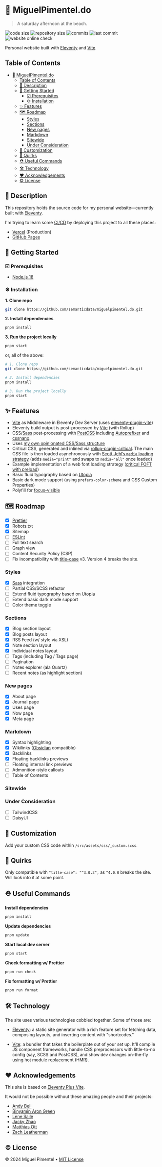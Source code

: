 # 🦝 MiguelPimentel.do

> A saturday afternoon at the beach.

![code size](https://img.shields.io/github/languages/code-size/semanticdata/miguelpimentel.do) ![repository size](https://img.shields.io/github/repo-size/semanticdata/miguelpimentel.do) ![commits](https://img.shields.io/github/commit-activity/t/semanticdata/miguelpimentel.do) ![last commit](https://img.shields.io/github/last-commit/semanticdata/miguelpimentel.do) ![website online check](https://img.shields.io/website/https/miguelpimentel.do.svg)

Personal website built with [Eleventy](https://www.11ty.dev/) and [Vite](https://vitejs.dev/).

## Table of Contents

- [🦝 MiguelPimentel.do](#-miguelpimenteldo)
  - [Table of Contents](#table-of-contents)
  - [📄 Description](#-description)
  - [🚀 Getting Started](#-getting-started)
    - [☑ Prerequisites](#-prerequisites)
    - [⚙ Installation](#-installation)
  - [✨ Features](#-features)
  - [🗺 Roadmap](#-roadmap)
    - [Styles](#styles)
    - [Sections](#sections)
    - [New pages](#new-pages)
    - [Markdown](#markdown)
    - [Sitewide](#sitewide)
    - [Under Consideration](#under-consideration)
  - [🎨 Customization](#-customization)
  - [🧬 Quirks](#-quirks)
  - [⛑ Useful Commands](#-useful-commands)
  - [🛠️ Technology](#️-technology)
  - [❤ Acknowledgements](#-acknowledgements)
  - [© License](#-license)

## 📄 Description

This repository holds the source code for my personal website—currently built with [Eleventy](https://www.11ty.dev/).

I'm trying to learn some [CI/CD](https://www.redhat.com/en/topics/devops/what-is-ci-cd) by deploying this project to all these places:

- [Vercel](https://miguelpimentel.do/) (Production)
- [GitHub Pages](https://semanticdata.github.io/miguelpimentel.do/)

## 🚀 Getting Started

### ☑ Prerequisites

- [Node.js 18](https://github.com/nodejs/node)

### ⚙ Installation

**1. Clone repo**

```sh
git clone https://github.com/semanticdata/miguelpimentel.do.git
```

**2. Install dependencies**

```sh
pnpm install
```

**3. Run the project locally**

```sh
pnpm start
```

or, all of the above:

```sh
# 1. Clone repo
git clone https://github.com/semanticdata/miguelpimentel.do.git

# 2. Install dependencies
pnpm install

# 3. Run the project locally
pnpm start
```

## ✨ Features

- [Vite](https://vitejs.dev) as Middleware in Eleventy Dev Server (uses [eleventy-plugin-vite](https://github.com/11ty/eleventy-plugin-vite/))
- Eleventy build output is post-processed by [Vite](https://vitejs.dev) (with Rollup)
- CSS/[Sass](https://github.com/sass/sass) post-processing with [PostCSS](https://github.com/postcss/postcss) including [Autoprefixer](https://github.com/postcss/autoprefixer) and [cssnano](https://github.com/cssnano/cssnano).
- Uses [my own opinionated CSS/Sass structure](https://matthiasott.com/notes/how-i-structure-my-css)
- Critical CSS, generated and inlined via [rollup-plugin-critical](https://github.com/nystudio107/rollup-plugin-critical). The main CSS file is then loaded asynchronously with [Scott Jehl’s `media` loading strategy](https://www.filamentgroup.com/lab/load-css-simpler/) (adds `media="print"` and swaps to `media="all"` once loaded)
- Example implementation of a web font loading strategy ([critical FOFT with preload](https://www.zachleat.com/web/comprehensive-webfonts/#critical-foft-preload))
- Basic fluid typography based on [Utopia](https://utopia.fyi)
- Basic dark mode support (using `prefers-color-scheme` and CSS Custom Properties)
- Polyfill for [focus-visible](https://matthiasott.com/notes/focus-visible-is-here)

## 🗺 Roadmap

- [x] [Prettier](https://prettier.io/)
- [x] Robots.txt
- [x] Sitemap
- [ ] [ESLint](https://github.com/eslint/eslint)
- [ ] Full text search
- [ ] Graph view
- [ ] Content Security Policy (CSP)
- [ ] Fix incompatibility with [title-case](https://www.npmjs.com/package/title-case) v3. Version 4 breaks the site.

### Styles

- [x] [Sass](https://sass-lang.com/) integration
- [ ] Partial CSS/SCSS refactor
- [ ] Extend fluid typography based on [Utopia](https://utopia.fyi)
- [ ] Extend basic dark mode support
- [ ] Color theme toggle

### Sections

- [x] Blog section layout
- [x] Blog posts layout
- [x] RSS Feed (w/ style via XSL)
- [x] Note section layout
- [x] Individual notes layout
- [ ] Tags (including Tag / Tags page)
- [ ] Pagination
- [ ] Notes explorer (ala Quartz)
- [ ] Recent notes (as highlight section)

### New pages

- [x] About page
- [x] Journal page
- [x] Uses page
- [x] Now page
- [x] Meta page

### Markdown

- [x] Syntax highlighting
- [x] Wikilinks ([Obsidian](https://obsidian.md/) compatible)
- [x] Backlinks
- [x] Floating backlinks previews
- [ ] Floating internal link previews
- [ ] Admonition-style callouts
- [ ] Table of Contents

### Sitewide

### Under Consideration

- [ ] TailwindCSS
- [ ] DaisyUI

<!--
| Feature | Status |
| --- | --- |
| **Formatting and Linting** | ⏳ |
| [Prettier](https://prettier.io/) | ⏳ |
| [ESLint](https://github.com/eslint/eslint) | ⏳ |
| **Styles** | ⏳ |
| [Sass](https://sass-lang.com/) integration | ⏳ |
| Partial CSS/SCSS refactor | ⏳ |
| Extend fluid typography based on [Utopia](https://utopia.fyi) | ⏳ |
| Extend basic dark mode support | ⏳ |
| **Blog section** | ⏳ |
| Blog section layout | ⏳ |
| Blog posts layout | ⏳ |
| RSS Feed (w/ style via XSL) | ⏳ |
| Tags (including Tag page) | ⏳ |
| Pagination | ⏳ |
| **Notes section** | ⏳ |
| Note section layout | ⏳ |
| Individual notes layout | ⏳ |
| Wikilinks ([Obsidian](https://obsidian.md/) compatible) | ⏳ |
| Backlinks | ⏳ |
| Floating backlinks previews | ⏳ |
| Floating internal links previews | ⏳ |
| **New page layouts** | ⏳ |
| About page | ⏳ |
| Journal page | ⏳ |
| Uses page | ⏳ |
| Now page | ⏳ |
| Meta page | ⏳ |
| **Markdown** | ⏳ |
| Syntax highlighting | ⏳ |
| Admonition-style callouts | ⏳ |
| Floating internal link previews | ⏳ |
| **Others** | ⏳ |
| Robots.txt | ⏳ |
| Sitemap | ⏳ |
| Dark theme | ⏳ |
| Color theme toggle | ⏳ |
| Fluid typography (with [Utopia](https://utopia.fyi)) | ⏳ |
| Full text search | ⏳ |
| Table of Contents | ⏳ |
| Graph view | ⏳ |
| Notes explorer (ala Quartz) | ⏳ |
| Recent notes (as highlight section) | ⏳ |
| TailwindCSS | ⏳ |
| DaisyUI | ⏳ |
| Content Security Policy (CSP) | ⏳ |
| Fix incompatibility with [title-case](https://www.npmjs.com/package/title-case) v3. Version 4 breaks the site. | ⏳ |

- ✅ = Ready to use
- ⏳ = In progress
-->

## 🎨 Customization

Add your custom CSS code within `/src/assets/css/_custom.scss`.

## 🧬 Quirks

Only compatible with `"title-case": "^3.0.3",` as `^4.0.0` breaks the site. Will look into it at some point.

## ⛑ Useful Commands

**Install dependencies**

```sh
pnpm install
```

**Update dependencies**

```sh
pnpm update
```

**Start local dev server**

```sh
pnpm start
```

**Check formatting w/ Prettier**

```sh
pnpm run check
```

**Fix formatting w/ Prettier**

```sh
pnpm run format
```

## 🛠️ Technology

The site uses various technologies cobbled together. Some of those are:

- [Eleventy](https://www.11ty.dev/): a static site generator with a rich feature set for fetching data, composing layouts, and inserting content with "shortcodes."

- [Vite](https://vitejs.dev/): a bundler that takes the boilerplate out of your set up. It'll compile JS component frameworks, handle CSS preprocessors with little-to-no config (say, SCSS and PostCSS), and show dev changes on-the-fly using hot module replacement (HMR).

## ❤ Acknowledgements

This site is based on [Eleventy Plus Vite](https://github.com/matthiasott/eleventy-plus-vite).

It would not be possible without these amazing people and their projects:

- [Andy Bell](https://andy-bell.co.uk)
- [Binyamin Aron Green](https://github.com/binyamin)
- [Lene Saile](https://www.lenesaile.com/en)
- [Jacky Zhao](https://github.com/jackyzha0)
- [Matthias Ott](https://matthiasott.com)
- [Zach Leatherman](https://github.com/zachleat/zachleat.com)

## © License

© 2024 Miguel Pimentel • [MIT License](LICENSE)
